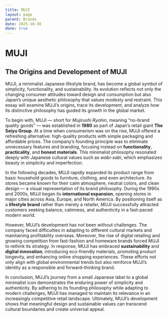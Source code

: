 ```yaml
---
title: MUJI
layout: page
parent: Brands
date: 2025-10-30
done: true
---
```

# MUJI

## The Origins and Development of MUJI

MUJI, a minimalist Japanese lifestyle brand, has become a global symbol of simplicity, functionality, and sustainability. Its evolution reflects not only the changing consumer attitudes toward design and consumption but also Japan’s unique aesthetic philosophy that values modesty and restraint. This essay will examine MUJI’s origins, trace its development, and analyze how its distinctive philosophy has guided its growth in the global market.

To begin with, MUJI — short for _Mujirushi Ryohin_, meaning “no-brand quality goods” — was established in **1980** as part of Japan’s retail giant **The Seiyu Group**. At a time when consumerism was on the rise, MUJI offered a refreshing alternative: high-quality products with simple packaging and affordable prices. The company’s founding principle was to eliminate unnecessary features and branding, focusing instead on **functionality**, **practicality**, and **honest materials**. This minimalist philosophy resonated deeply with Japanese cultural values such as _wabi-sabi_, which emphasizes beauty in simplicity and imperfection.

In the following decades, MUJI rapidly expanded its product range from basic household goods to furniture, clothing, and even architecture. Its stores became known for their calm atmosphere, neutral colors, and clean design — a visual representation of its brand philosophy. During the 1990s and 2000s, MUJI began its **international expansion**, opening stores in major cities across Asia, Europe, and North America. By positioning itself as a **lifestyle brand** rather than merely a retailer, MUJI successfully attracted customers seeking balance, calmness, and authenticity in a fast-paced modern world.

However, MUJI’s development has not been without challenges. The company faced difficulties in adapting to different cultural markets and maintaining profitability overseas. Moreover, the rise of digital retailing and growing competition from fast-fashion and homeware brands forced MUJI to rethink its strategy. In response, MUJI has embraced **sustainability** and **digital innovation**, introducing eco-friendly materials, promoting product longevity, and enhancing online shopping experiences. These efforts not only align with global environmental trends but also reinforce MUJI’s identity as a responsible and forward-thinking brand.

In conclusion, MUJI’s journey from a small Japanese label to a global minimalist icon demonstrates the enduring power of simplicity and authenticity. By adhering to its founding philosophy while adapting to modern challenges, MUJI has managed to maintain its relevance in an increasingly competitive retail landscape. Ultimately, MUJI’s development shows that meaningful design and sustainable values can transcend cultural boundaries and create universal appeal.